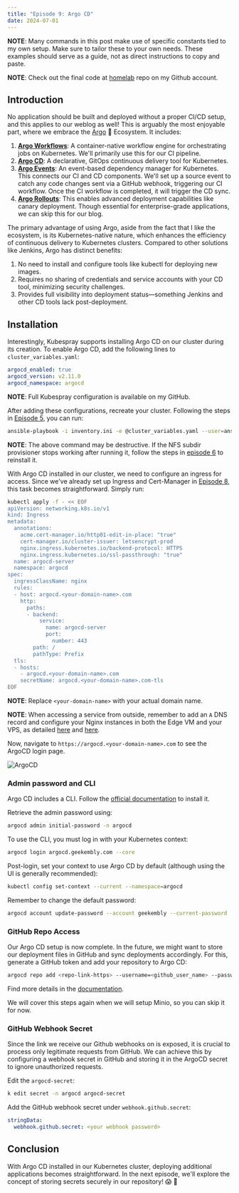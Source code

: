 ```yaml
---
title: "Episode 9: Argo CD"
date: 2024-07-01
---
```


**NOTE**: Many commands in this post make use of specific constants tied to my own setup. Make sure to tailor these to your own needs. These examples should serve as a guide, not as direct instructions to copy and paste.

**NOTE**: Check out the final code at [homelab](https://github.com/Cih2001/homelab) repo on my Github account.

## Introduction

No application should be built and deployed without a proper CI/CD setup, and this applies to our weblog as well! This is arguably the most enjoyable part, where we embrace the [Argo](https://argoproj.github.io/) :octopus: Ecosystem. It includes:

1. **[Argo Workflows](https://argoproj.github.io/workflows/)**: A container-native workflow engine for orchestrating jobs on Kubernetes. We'll primarily use this for our CI pipeline.
2. **[Argo CD](https://argoproj.github.io/cd/)**: A declarative, GitOps continuous delivery tool for Kubernetes.
3. **[Argo Events](https://argoproj.github.io/events/)**: An event-based dependency manager for Kubernetes. This connects our CI and CD components. We'll set up a source event to catch any code changes sent via a GitHub webhook, triggering our CI workflow. Once the CI workflow is completed, it will trigger the CD sync.
4. **[Argo Rollouts](https://argoproj.github.io/rollouts/)**: This enables advanced deployment capabilities like canary deployment. Though essential for enterprise-grade applications, we can skip this for our blog.

The primary advantage of using Argo, aside from the fact that I like the ecosystem, is its Kubernetes-native nature, which enhances the efficiency of continuous delivery to Kubernetes clusters. Compared to other solutions like Jenkins, Argo has distinct benefits:

1. No need to install and configure tools like kubectl for deploying new images.
2. Requires no sharing of credentials and service accounts with your CD tool, minimizing security challenges.
3. Provides full visibility into deployment status—something Jenkins and other CD tools lack post-deployment.

## Installation

Interestingly, Kubespray supports installing Argo CD on our cluster during its creation. To enable Argo CD, add the following lines to `cluster_variables.yaml`:

```yaml
argocd_enabled: true
argocd_version: v2.11.0
argocd_namespace: argocd
```

**NOTE**: Full Kubespray configuration is available on my GitHub.

After adding these configurations, recreate your cluster. Following the steps in [Episode 5](/homelab/ep05), you can run:

```sh
ansible-playbook -i inventory.ini -e @cluster_variables.yaml --user=ansible playbook.yml
```

**NOTE**: The above command may be destructive. If the NFS subdir provisioner stops working after running it, follow the steps in [episode 6](/homelab/ep06/#nfs-subdir-provisioner) to reinstall it.

With Argo CD installed in our cluster, we need to configure an ingress for access. Since we've already set up Ingress and Cert-Manager in [Episode 8](/homelab/ep08/), this task becomes straightforward. Simply run:

```sh
kubectl apply -f - << EOF
apiVersion: networking.k8s.io/v1
kind: Ingress
metadata:
  annotations:
    acme.cert-manager.io/http01-edit-in-place: "true"
    cert-manager.io/cluster-issuer: letsencrypt-prod
    nginx.ingress.kubernetes.io/backend-protocol: HTTPS
    nginx.ingress.kubernetes.io/ssl-passthrough: "true"
  name: argocd-server
  namespace: argocd
spec:
  ingressClassName: nginx
  rules:
  - host: argocd.<your-domain-name>.com
    http:
      paths:
      - backend:
          service:
            name: argocd-server
            port:
              number: 443
        path: /
        pathType: Prefix
  tls:
  - hosts:
    - argocd.<your-domain-name>.com
    secretName: argocd.<your-domain-name>.com-tls
EOF
```

**NOTE**: Replace `<your-domain-name>` with your actual domain name.

**NOTE**: When accessing a service from outside, remember to add an `A` DNS record and configure your Nginx instances in both the Edge VM and your VPS, as detailed [here](/homelab/ep03p02/#install-and-configure-nginx) and [here](/homelab/ep03p02/#configuring-our-vps).

Now, navigate to `https://argocd.<your-domain-name>.com` to see the ArgoCD login page.

![ArgoCD](/homelab/img/ep09/argo.png)

### Admin password and CLI

Argo CD includes a CLI. Follow the [official documentation](https://argo-cd.readthedocs.io/en/stable/cli_installation/) to install it.

Retrieve the admin password using:

```sh
argocd admin initial-password -n argocd
```

To use the CLI, you must log in with your Kubernetes context:

```sh
argocd login argocd.geekembly.com --core
```

Post-login, set your context to use Argo CD by default (although using the UI is generally recommended):

```sh
kubectl config set-context --current --namespace=argocd
```

Remember to change the default password:

```sh
argocd account update-password --account geekembly --current-password '<current-pass>' --new-password '<new-pass>'
```

### GitHub Repo Access

Our Argo CD setup is now complete. In the future, we might want to store our deployment files in GitHub and sync deployments accordingly. For this, generate a GitHub token and add your repository to Argo CD:

```sh
argocd repo add <repo-link-https> --username=<github_user_name> --password=<github_token>
```

Find more details in the [documentation](https://argo-cd.readthedocs.io/en/stable/user-guide/private-repositories/).

We will cover this steps again when we will setup Minio, so you can skip it for now.

### GitHub Webhook Secret

Since the link we receive our Github webhooks on is exposed, it is crucial to process only legitimate requests from GitHub. We can achieve this by configuring a webhook secret in GitHub and storing it in the ArgoCD secret to ignore unauthorized requests.

Edit the `argocd-secret`:

```sh
k edit secret -n argocd argocd-secret
```

Add the GitHub webhook secret under `webhook.github.secret`:

```yaml
stringData:
  webhook.github.secret: <your webhook password>
```

## Conclusion

With Argo CD installed in our Kubernetes cluster, deploying additional applications becomes straightforward. In the next episode, we'll explore the concept of storing secrets securely in our repository! :scream: :rocket:
